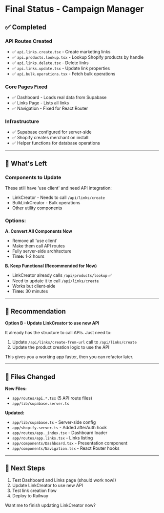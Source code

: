 # Final Status - Campaign Manager

## ✅ Completed

### API Routes Created
- ✅ `api.links.create.tsx` - Create marketing links
- ✅ `api.products.lookup.tsx` - Lookup Shopify products by handle
- ✅ `api.links.delete.tsx` - Delete links
- ✅ `api.links.update.tsx` - Update link properties
- ✅ `api.bulk.operations.tsx` - Fetch bulk operations

### Core Pages Fixed
- ✅ Dashboard - Loads real data from Supabase
- ✅ Links Page - Lists all links
- ✅ Navigation - Fixed for React Router

### Infrastructure
- ✅ Supabase configured for server-side
- ✅ Shopify creates merchant on install
- ✅ Helper functions for database operations

---

## 🔄 What's Left

### Components to Update
These still have 'use client' and need API integration:
- LinkCreator - Needs to call `/api/links/create`
- BulkLinkCreator - Bulk operations
- Other utility components

### Options:

**A. Convert All Components Now**
- Remove all 'use client' 
- Make them call API routes
- Fully server-side architecture
- **Time:** 1-2 hours

**B. Keep Functional (Recommended for Now)**
- LinkCreator already calls `/api/products/lookup` ✅
- Need to update it to call `/api/links/create` 
- Works but client-side
- **Time:** 30 minutes

---

## 🎯 Recommendation

**Option B - Update LinkCreator to use new API**

It already has the structure to call APIs. Just need to:
1. Update `/api/links/create-from-url` call to `/api/links/create`
2. Update the product creation logic to use the API

This gives you a working app faster, then you can refactor later.

---

## 📝 Files Changed

**New Files:**
- `app/routes/api.*.tsx` (5 API route files)
- `app/lib/supabase.server.ts`

**Updated:**
- `app/lib/supabase.ts` - Server-side config
- `app/shopify.server.ts` - Added afterAuth hook
- `app/routes/app._index.tsx` - Dashboard loader
- `app/routes/app.links.tsx` - Links listing
- `app/components/Dashboard.tsx` - Presentation component
- `app/components/Navigation.tsx` - React Router hooks

---

## 🚀 Next Steps

1. Test Dashboard and Links page (should work now!)
2. Update LinkCreator to use new API
3. Test link creation flow
4. Deploy to Railway

Want me to finish updating LinkCreator now?

